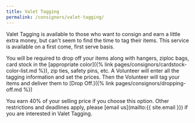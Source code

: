 ```yaml
---
title: Valet Tagging
permalink: /consignors/valet-tagging/
---
```


Valet Tagging is available to those who want to consign and earn a little extra money, but can't seem to find the time to tag their items. This service is available on a first come, first serve basis.

You will be required to drop off your items along with hangers, ziploc bags, card stock in the [appropriate color]({% link pages/consignors/cardstock-color-list.md %}), zip ties, safety pins, etc. A Volunteer will enter all the tagging information and set the prices. Then the Volunteer will tag your items and deliver them to [Drop Off.]({% link pages/consignors/dropping-off.md %})

You earn 40% of your selling price if you choose this option. Other restrictions and deadlines apply, please [email us](mailto:{{ site.email }}) if you are interested in Valet Tagging.
